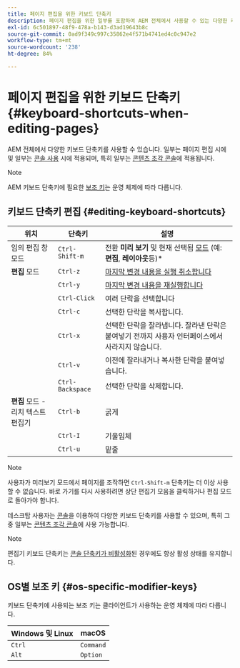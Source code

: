 ```yaml
---
title: 페이지 편집을 위한 키보드 단축키
description: 페이지 편집을 위한 일부를 포함하여 AEM 전체에서 사용할 수 있는 다양한 키보드 단축키
exl-id: 6c501897-48f9-478a-b143-d3ad19643b8c
source-git-commit: 0ad9f349c997c35862e4f571b4741ed4c0c947e2
workflow-type: tm+mt
source-wordcount: '238'
ht-degree: 84%

---
```


# 페이지 편집을 위한 키보드 단축키 {#keyboard-shortcuts-when-editing-pages}

AEM 전체에서 다양한 키보드 단축키를 사용할 수 있습니다. 일부는 페이지 편집 시에 및 일부는 [콘솔 사용](/help/sites-cloud/authoring/getting-started/keyboard-shortcuts.md) 시에 적용되며, 특히 일부는 [콘텐츠 조각 콘솔](/help/sites-cloud/administering/content-fragments/keyboard-shortcuts.md)에 적용됩니다.

>[!NOTE]
>
>AEM 키보드 단축키에 필요한 [보조 키](#os-specific-modifier-keys)는 운영 체제에 따라 다릅니다.

## 키보드 단축키 편집 {#editing-keyboard-shortcuts}

| 위치 | 단축키 | 설명 |
|---|---|---|
| 임의 편집 창 모드 | `Ctrl-Shift-m` | 전환 **미리 보기** 및 현재 선택됨 [모드](/help/sites-cloud/authoring/fundamentals/environment-tools.md#page-modes)</a> (예: **편집**, **레이아웃**&#x200B;등)* |
| **편집** 모드 | `Ctrl-z` | [마지막 변경 내용을 실행 취소합니다](/help/sites-cloud/authoring/fundamentals/editing-content.md#undoing-and-redoing-page-edits) |
|  | `Ctrl-y` | [마지막 변경 내용을 재실행합니다](/help/sites-cloud/authoring/fundamentals/editing-content.md#undoing-and-redoing-page-edits) |
|  | `Ctrl-Click` | 여러 단락을 선택합니다 |
|  | `Ctrl-c` | 선택한 단락을 복사합니다. |
|  | `Ctrl-x` | 선택한 단락을 잘라냅니다. 잘라낸 단락은 붙여넣기 전까지 사용자 인터페이스에서 사라지지 않습니다. |
|  | `Ctrl-v` | 이전에 잘라내거나 복사한 단락을 붙여넣습니다. |
|  | `Ctrl-Backspace` | 선택한 단락을 삭제합니다. |
| **편집** 모드 - 리치 텍스트 편집기 | `Ctrl-b` | 굵게 |
|  | `Ctrl-I` | 기울임체 |
|  | `Ctrl-u` | 밑줄 |

>[!NOTE]
>
>사용자가 미리보기 모드에서 페이지를 조작하면 `Ctrl-Shift-m` 단축키는 더 이상 사용할 수 없습니다. 바로 가기를 다시 사용하려면 상단 편집기 모음을 클릭하거나 편집 모드로 돌아가야 합니다.

데스크탑 사용자는 [콘솔](/help/sites-cloud/authoring/getting-started/keyboard-shortcuts.md)을 이용하여 다양한 키보드 단축키를 사용할 수 있으며, 특히 그 중 일부는 [콘텐츠 조각 콘솔](/help/sites-cloud/administering/content-fragments/keyboard-shortcuts.md)에 사용 가능합니다.

>[!NOTE]
>
>편집기 키보드 단축키는 [콘솔 단축키가 비활성화](/help/sites-cloud/authoring/getting-started/keyboard-shortcuts.md#deactivating-keyboard-shortcuts)된 경우에도 항상 활성 상태를 유지합니다.

## OS별 보조 키 {#os-specific-modifier-keys}

키보드 단축키에 사용되는 보조 키는 클라이언트가 사용하는 운영 체제에 따라 다릅니다.

| Windows 및 Linux | macOS |
|---|---|
| `Ctrl` | `Command` |
| `Alt` | `Option` |
